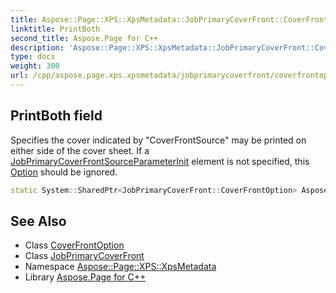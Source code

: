 ```yaml
---
title: Aspose::Page::XPS::XpsMetadata::JobPrimaryCoverFront::CoverFrontOption::PrintBoth field
linktitle: PrintBoth
second_title: Aspose.Page for C++
description: 'Aspose::Page::XPS::XpsMetadata::JobPrimaryCoverFront::CoverFrontOption::PrintBoth field. Specifies the cover indicated by "CoverFrontSource" may be printed on either side of the cover sheet. If a JobPrimaryCoverFrontSourceParameterInit element is not specified, this Option should be ignored in C++.'
type: docs
weight: 300
url: /cpp/aspose.page.xps.xpsmetadata/jobprimarycoverfront/coverfrontoption/printboth/
---
```

## PrintBoth field


Specifies the cover indicated by "CoverFrontSource" may be printed on either side of the cover sheet. If a [JobPrimaryCoverFrontSource](../../../jobprimarycoverfrontsource/)[ParameterInit](../../../parameterinit/) element is not specified, this [Option](../../../option/) should be ignored.

```cpp
static System::SharedPtr<JobPrimaryCoverFront::CoverFrontOption> Aspose::Page::XPS::XpsMetadata::JobPrimaryCoverFront::CoverFrontOption::PrintBoth
```

## See Also

* Class [CoverFrontOption](../)
* Class [JobPrimaryCoverFront](../../)
* Namespace [Aspose::Page::XPS::XpsMetadata](../../../)
* Library [Aspose.Page for C++](../../../../)

